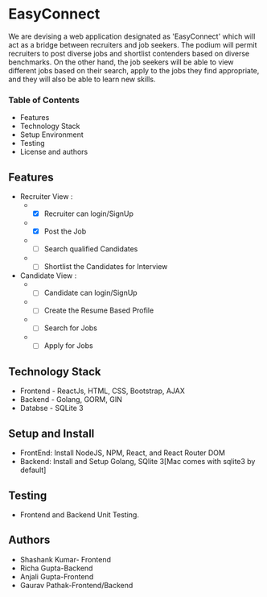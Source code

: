 # EasyConnect

We are devising a web application designated as 'EasyConnect' which will act as a bridge between recruiters and job seekers. The podium will permit recruiters to post diverse jobs and shortlist contenders based on diverse benchmarks. On the other hand, the job seekers will be able to view different jobs based on their search, apply to the jobs they find appropriate, and they will also be able to learn new skills.

### Table of Contents

* Features
* Technology Stack
* Setup Environment
* Testing
* License and authors

## Features
* Recruiter View : 
  * -[x] Recruiter can login/SignUp 
  * -[x] Post the Job
  * -[ ] Search qualified Candidates
  * -[ ] Shortlist the Candidates for Interview
* Candidate View :  
  * -[ ] Candidate can login/SignUp
  * -[ ] Create the Resume Based Profile
  * -[ ] Search for Jobs
  * -[ ] Apply for Jobs

## Technology Stack
  * Frontend - ReactJs, HTML, CSS, Bootstrap, AJAX
  * Backend - Golang, GORM, GIN
  * Databse - SQLite 3
 
## Setup and Install
  * FrontEnd: Install NodeJS, NPM, React, and React Router DOM 
  * Backend: Install and Setup Golang, SQlite 3[Mac comes with sqlite3 by default]

## Testing
  * Frontend and Backend Unit Testing.

## Authors
  * Shashank Kumar- Frontend
  * Richa Gupta-Backend
  * Anjali Gupta-Frontend
  * Gaurav Pathak-Frontend/Backend
